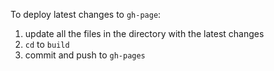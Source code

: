 To deploy latest changes to `gh-page`:

1. update all the files in the directory with the latest changes
2. `cd` to `build`
3. commit and push to `gh-pages`
